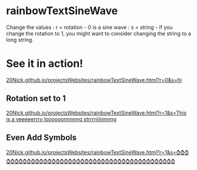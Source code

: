 # rainbowTextSineWave

Change the values : r = rotation - 0 is a sine wave : s = string - if you change the rotation to 1, you might want to consider changing the string to a long string.

# See it in action!

[20Nick.github.io/projectsWebsites/rainbowTextSineWave.html?r=0&s=hi](20Nick.github.io/projectsWebsites/rainbowTextSineWave.html?r=0&s=hi)

## Rotation set to 1
[20Nick.github.io/projectsWebsites/rainbowTextSineWave.html?r=1&s=This is a veeeeerrry loooooonnnnng strrrriiiinnnng](20Nick.github.io/projectsWebsites/rainbowTextSineWave.html?r=1&s=This%20is%20a%20veeeeerrry%20loooooonnnnng%20strrrriiiinnnng)

## Even Add Symbols
[20Nick.github.io/projectsWebsites/rainbowTextSineWave.html?r=1&s=⌚⌚⌚⌚⌚⌚⌚⌚⌚⌚⌚⌚⌚⌚⌚⌚⌚⌚⌚⌚⌚⌚⌚⌚⌚⌚⌚⌚⌚⌚⌚⌚⌚⌚⌚⌚⌚⌚⌚⌚⌚⌚⌚⌚](20Nick.github.io/projectsWebsites/rainbowTextSineWave.html?r=1&s=⌚⌚⌚⌚⌚⌚⌚⌚⌚⌚⌚⌚⌚⌚⌚⌚⌚⌚⌚⌚⌚⌚⌚⌚⌚⌚⌚⌚⌚⌚⌚⌚⌚⌚⌚⌚⌚⌚⌚⌚⌚⌚⌚⌚)
